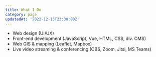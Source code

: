 ```yaml
---
title: What I Do
category: page
updatedAt: '2022-12-13T23:38:00Z'
---
```


- Web design (UI/UX)
- Front-end development (JavaScript, Vue, HTML, CSS, div. CMS)
- Web GIS & mapping (Leaflet, Mapbox)
- Live video streaming & conferencing (OBS, Zoom, Jitsi, MS Teams)
